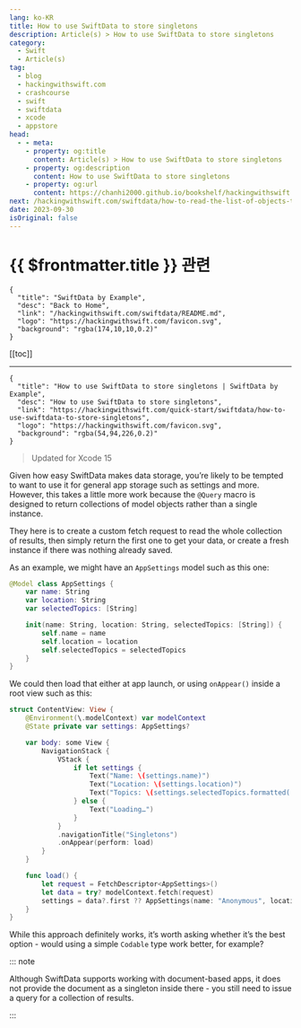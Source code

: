 ```yaml
---
lang: ko-KR
title: How to use SwiftData to store singletons
description: Article(s) > How to use SwiftData to store singletons
category:
  - Swift
  - Article(s)
tag: 
  - blog
  - hackingwithswift.com
  - crashcourse
  - swift
  - swiftdata
  - xcode
  - appstore
head:
  - - meta:
    - property: og:title
      content: Article(s) > How to use SwiftData to store singletons
    - property: og:description
      content: How to use SwiftData to store singletons
    - property: og:url
      content: https://chanhi2000.github.io/bookshelf/hackingwithswift.com/swiftdata/how-to-use-swiftdata-to-store-singletons.html
next: /hackingwithswift.com/swiftdata/how-to-read-the-list-of-objects-that-have-been-inserted-edited-or-deleted.md
date: 2023-09-30
isOriginal: false
---
```


# {{ $frontmatter.title }} 관련

```component VPCard
{
  "title": "SwiftData by Example",
  "desc": "Back to Home",
  "link": "/hackingwithswift.com/swiftdata/README.md",
  "logo": "https://hackingwithswift.com/favicon.svg",
  "background": "rgba(174,10,10,0.2)"
}
```

[[toc]]

---

```component VPCard
{
  "title": "How to use SwiftData to store singletons | SwiftData by Example",
  "desc": "How to use SwiftData to store singletons",
  "link": "https://hackingwithswift.com/quick-start/swiftdata/how-to-use-swiftdata-to-store-singletons", 
  "logo": "https://hackingwithswift.com/favicon.svg",
  "background": "rgba(54,94,226,0.2)"
}
```

> Updated for Xcode 15

Given how easy SwiftData makes data storage, you’re likely to be tempted to want to use it for general app storage such as settings and more. However, this takes a little more work because the `@Query` macro is designed to return collections of model objects rather than a single instance.

They here is to create a custom fetch request to read the whole collection of results, then simply return the first one to get your data, or create a fresh instance if there was nothing already saved.

As an example, we might have an `AppSettings` model such as this one:

```swift
@Model class AppSettings {
    var name: String
    var location: String
    var selectedTopics: [String]

    init(name: String, location: String, selectedTopics: [String]) {
        self.name = name
        self.location = location
        self.selectedTopics = selectedTopics
    }
}
```

We could then load that either at app launch, or using `onAppear()` inside a root view such as this:

```swift
struct ContentView: View {
    @Environment(\.modelContext) var modelContext
    @State private var settings: AppSettings?

    var body: some View {
        NavigationStack {
            VStack {
                if let settings {
                    Text("Name: \(settings.name)")
                    Text("Location: \(settings.location)")
                    Text("Topics: \(settings.selectedTopics.formatted(.list(type: .and)))")
                } else {
                    Text("Loading…")
                }
            }
            .navigationTitle("Singletons")
            .onAppear(perform: load)
        }
    }

    func load() {
        let request = FetchDescriptor<AppSettings>()
        let data = try? modelContext.fetch(request)
        settings = data?.first ?? AppSettings(name: "Anonymous", location: "Unknown", selectedTopics: ["Latest News"])
    }
}
```

While this approach definitely works, it’s worth asking whether it’s the best option - would using a simple `Codable` type work better, for example? 

::: note

Although SwiftData supports working with document-based apps, it does not provide the document as a singleton inside there - you still need to issue a query for a collection of results.

:::

